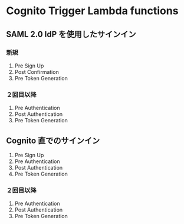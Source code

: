 # Cognito Trigger Lambda functions

## SAML 2.0 IdP を使用したサインイン

### 新規

1. Pre Sign Up
2. Post Confirmation
3. Pre Token Generation

### ２回目以降

1. Pre Authentication
2. Post Authentication
3. Pre Token Generation

## Cognito 直でのサインイン

1. Pre Sign Up
2. Pre Authentication
3. Post Authentication
4. Pre Token Generation

### ２回目以降

1. Pre Authentication
2. Post Authentication
3. Pre Token Generation
